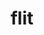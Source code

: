---
title: "flit"
layout: cache
categories: [package, develop]
meta: {"versions": ["2.1.0"], "compilers": ["cce@=15.0.1", "cce@=18.0.0", "gcc@=11.4.0", "gcc@=9.4.0", "oneapi@=2024.2.1"], "oss": ["rhel8", "ubuntu20.04", "ubuntu22.04"], "platforms": ["linux"], "targets": ["neoverse_v1", "ppc64le", "x86_64_v3", "zen4"], "stacks": ["e4s", "e4s-cray-rhel", "e4s-neoverse_v1", "e4s-oneapi", "e4s-power", "root"], "num_specs": 27, "num_specs_by_stack": {"root": 27, "e4s-cray-rhel": 5, "e4s-power": 4, "e4s-neoverse_v1": 2, "e4s": 8, "e4s-oneapi": 8}}
spec_details: [{"hash": "7yu4w7uahf2zprw4no4kcpjfsbifurtd", "compiler": "cce@=18.0.0", "versions": ["2.1.0"], "os": "rhel8", "platform": "linux", "target": "x86_64_v3", "variants": ["build_system=makefile"], "stacks": ["root", "e4s-cray-rhel"], "size": "-", "tarball": "https://binaries.spack.io/develop/build_cache/linux-rhel8-x86_64_v3/cce-18.0.0/flit-2.1.0/linux-rhel8-x86_64_v3-cce-18.0.0-flit-2.1.0-7yu4w7uahf2zprw4no4kcpjfsbifurtd.spack"}, {"hash": "ab2uxzopzy4mt7o5j7ra2vsfpbd3kbpe", "compiler": "cce@=18.0.0", "versions": ["2.1.0"], "os": "rhel8", "platform": "linux", "target": "x86_64_v3", "variants": ["build_system=makefile"], "stacks": ["root", "e4s-cray-rhel"], "size": "-", "tarball": "https://binaries.spack.io/develop/build_cache/linux-rhel8-x86_64_v3/cce-18.0.0/flit-2.1.0/linux-rhel8-x86_64_v3-cce-18.0.0-flit-2.1.0-ab2uxzopzy4mt7o5j7ra2vsfpbd3kbpe.spack"}, {"hash": "cavrlysh3aniueg3pnie3vo53xq7xgww", "compiler": "cce@=18.0.0", "versions": ["2.1.0"], "os": "rhel8", "platform": "linux", "target": "x86_64_v3", "variants": ["build_system=makefile"], "stacks": ["root", "e4s-cray-rhel"], "size": "-", "tarball": "https://binaries.spack.io/develop/build_cache/linux-rhel8-x86_64_v3/cce-18.0.0/flit-2.1.0/linux-rhel8-x86_64_v3-cce-18.0.0-flit-2.1.0-cavrlysh3aniueg3pnie3vo53xq7xgww.spack"}, {"hash": "yaqlo2wfit6vtnggsqxcnxduwdgnauaq", "compiler": "cce@=15.0.1", "versions": ["2.1.0"], "os": "rhel8", "platform": "linux", "target": "zen4", "variants": ["build_system=makefile"], "stacks": ["root", "e4s-cray-rhel"], "size": "-", "tarball": "https://binaries.spack.io/develop/build_cache/linux-rhel8-zen4/cce-15.0.1/flit-2.1.0/linux-rhel8-zen4-cce-15.0.1-flit-2.1.0-yaqlo2wfit6vtnggsqxcnxduwdgnauaq.spack"}, {"hash": "yhs4bs6tca2pwskhezc2babc4k4bsvod", "compiler": "cce@=15.0.1", "versions": ["2.1.0"], "os": "rhel8", "platform": "linux", "target": "zen4", "variants": ["build_system=makefile"], "stacks": ["root", "e4s-cray-rhel"], "size": "-", "tarball": "https://binaries.spack.io/develop/build_cache/linux-rhel8-zen4/cce-15.0.1/flit-2.1.0/linux-rhel8-zen4-cce-15.0.1-flit-2.1.0-yhs4bs6tca2pwskhezc2babc4k4bsvod.spack"}, {"hash": "27xmgock36fkg3mkzqbu5m625fxyl2ha", "compiler": "gcc@=9.4.0", "versions": ["2.1.0"], "os": "ubuntu20.04", "platform": "linux", "target": "ppc64le", "variants": ["build_system=makefile"], "stacks": ["root", "e4s-power"], "size": "-", "tarball": "https://binaries.spack.io/develop/build_cache/linux-ubuntu20.04-ppc64le/gcc-9.4.0/flit-2.1.0/linux-ubuntu20.04-ppc64le-gcc-9.4.0-flit-2.1.0-27xmgock36fkg3mkzqbu5m625fxyl2ha.spack"}, {"hash": "fmpdqm2ujxtcedtfwakfua6lzc3lkgxv", "compiler": "gcc@=9.4.0", "versions": ["2.1.0"], "os": "ubuntu20.04", "platform": "linux", "target": "ppc64le", "variants": ["build_system=makefile"], "stacks": ["root", "e4s-power"], "size": "-", "tarball": "https://binaries.spack.io/develop/build_cache/linux-ubuntu20.04-ppc64le/gcc-9.4.0/flit-2.1.0/linux-ubuntu20.04-ppc64le-gcc-9.4.0-flit-2.1.0-fmpdqm2ujxtcedtfwakfua6lzc3lkgxv.spack"}, {"hash": "q6gy7eqyfvlgyjsrdmz4222fvu7uj5kk", "compiler": "gcc@=9.4.0", "versions": ["2.1.0"], "os": "ubuntu20.04", "platform": "linux", "target": "ppc64le", "variants": ["build_system=makefile"], "stacks": ["root", "e4s-power"], "size": "-", "tarball": "https://binaries.spack.io/develop/build_cache/linux-ubuntu20.04-ppc64le/gcc-9.4.0/flit-2.1.0/linux-ubuntu20.04-ppc64le-gcc-9.4.0-flit-2.1.0-q6gy7eqyfvlgyjsrdmz4222fvu7uj5kk.spack"}, {"hash": "w7u44f25d2ihi5zbn5qeeil5aqxrgk2m", "compiler": "gcc@=9.4.0", "versions": ["2.1.0"], "os": "ubuntu20.04", "platform": "linux", "target": "ppc64le", "variants": ["build_system=makefile"], "stacks": ["root", "e4s-power"], "size": "-", "tarball": "https://binaries.spack.io/develop/build_cache/linux-ubuntu20.04-ppc64le/gcc-9.4.0/flit-2.1.0/linux-ubuntu20.04-ppc64le-gcc-9.4.0-flit-2.1.0-w7u44f25d2ihi5zbn5qeeil5aqxrgk2m.spack"}, {"hash": "6uk3lyoclan5ob7vhxv6lqkumkz74xyp", "compiler": "gcc@=11.4.0", "versions": ["2.1.0"], "os": "ubuntu22.04", "platform": "linux", "target": "neoverse_v1", "variants": ["build_system=makefile"], "stacks": ["root", "e4s-neoverse_v1"], "size": "-", "tarball": "https://binaries.spack.io/develop/build_cache/linux-ubuntu22.04-neoverse_v1/gcc-11.4.0/flit-2.1.0/linux-ubuntu22.04-neoverse_v1-gcc-11.4.0-flit-2.1.0-6uk3lyoclan5ob7vhxv6lqkumkz74xyp.spack"}, {"hash": "yi32y2r2tpc7jdg3mddll575g5x3iruk", "compiler": "gcc@=11.4.0", "versions": ["2.1.0"], "os": "ubuntu22.04", "platform": "linux", "target": "neoverse_v1", "variants": ["build_system=makefile"], "stacks": ["root", "e4s-neoverse_v1"], "size": "-", "tarball": "https://binaries.spack.io/develop/build_cache/linux-ubuntu22.04-neoverse_v1/gcc-11.4.0/flit-2.1.0/linux-ubuntu22.04-neoverse_v1-gcc-11.4.0-flit-2.1.0-yi32y2r2tpc7jdg3mddll575g5x3iruk.spack"}, {"hash": "2kgifuwdidofpuossyu53orbxlqzcx7d", "compiler": "gcc@=11.4.0", "versions": ["2.1.0"], "os": "ubuntu22.04", "platform": "linux", "target": "x86_64_v3", "variants": ["build_system=makefile"], "stacks": ["e4s", "root"], "size": "-", "tarball": "https://binaries.spack.io/develop/build_cache/linux-ubuntu22.04-x86_64_v3/gcc-11.4.0/flit-2.1.0/linux-ubuntu22.04-x86_64_v3-gcc-11.4.0-flit-2.1.0-2kgifuwdidofpuossyu53orbxlqzcx7d.spack"}, {"hash": "ak5walimaqkk5axuuu2jiazt47dq75pv", "compiler": "gcc@=11.4.0", "versions": ["2.1.0"], "os": "ubuntu22.04", "platform": "linux", "target": "x86_64_v3", "variants": ["build_system=makefile"], "stacks": ["e4s", "root"], "size": "-", "tarball": "https://binaries.spack.io/develop/build_cache/linux-ubuntu22.04-x86_64_v3/gcc-11.4.0/flit-2.1.0/linux-ubuntu22.04-x86_64_v3-gcc-11.4.0-flit-2.1.0-ak5walimaqkk5axuuu2jiazt47dq75pv.spack"}, {"hash": "eaq23g6lnzdfx7j3eyzz4lyk7bgft4ia", "compiler": "gcc@=11.4.0", "versions": ["2.1.0"], "os": "ubuntu22.04", "platform": "linux", "target": "x86_64_v3", "variants": ["build_system=makefile"], "stacks": ["e4s", "root"], "size": "-", "tarball": "https://binaries.spack.io/develop/build_cache/linux-ubuntu22.04-x86_64_v3/gcc-11.4.0/flit-2.1.0/linux-ubuntu22.04-x86_64_v3-gcc-11.4.0-flit-2.1.0-eaq23g6lnzdfx7j3eyzz4lyk7bgft4ia.spack"}, {"hash": "p2wkintxhcskihukvg5m6yhxu24gyxua", "compiler": "gcc@=11.4.0", "versions": ["2.1.0"], "os": "ubuntu22.04", "platform": "linux", "target": "x86_64_v3", "variants": ["build_system=makefile"], "stacks": ["e4s", "root"], "size": "-", "tarball": "https://binaries.spack.io/develop/build_cache/linux-ubuntu22.04-x86_64_v3/gcc-11.4.0/flit-2.1.0/linux-ubuntu22.04-x86_64_v3-gcc-11.4.0-flit-2.1.0-p2wkintxhcskihukvg5m6yhxu24gyxua.spack"}, {"hash": "rmhuarnqjaa4npmlkdhysmzwg74lyej7", "compiler": "gcc@=11.4.0", "versions": ["2.1.0"], "os": "ubuntu22.04", "platform": "linux", "target": "x86_64_v3", "variants": ["build_system=makefile"], "stacks": ["e4s", "root"], "size": "-", "tarball": "https://binaries.spack.io/develop/build_cache/linux-ubuntu22.04-x86_64_v3/gcc-11.4.0/flit-2.1.0/linux-ubuntu22.04-x86_64_v3-gcc-11.4.0-flit-2.1.0-rmhuarnqjaa4npmlkdhysmzwg74lyej7.spack"}, {"hash": "vdztegiauy344kckhayffxqziunbbdlx", "compiler": "gcc@=11.4.0", "versions": ["2.1.0"], "os": "ubuntu22.04", "platform": "linux", "target": "x86_64_v3", "variants": ["build_system=makefile"], "stacks": ["e4s", "root"], "size": "-", "tarball": "https://binaries.spack.io/develop/build_cache/linux-ubuntu22.04-x86_64_v3/gcc-11.4.0/flit-2.1.0/linux-ubuntu22.04-x86_64_v3-gcc-11.4.0-flit-2.1.0-vdztegiauy344kckhayffxqziunbbdlx.spack"}, {"hash": "wndb4bijinzcqqg3kbfdl3nkpfz73ry5", "compiler": "gcc@=11.4.0", "versions": ["2.1.0"], "os": "ubuntu22.04", "platform": "linux", "target": "x86_64_v3", "variants": ["build_system=makefile"], "stacks": ["e4s", "root"], "size": "-", "tarball": "https://binaries.spack.io/develop/build_cache/linux-ubuntu22.04-x86_64_v3/gcc-11.4.0/flit-2.1.0/linux-ubuntu22.04-x86_64_v3-gcc-11.4.0-flit-2.1.0-wndb4bijinzcqqg3kbfdl3nkpfz73ry5.spack"}, {"hash": "x2l27eh7nvf4tlszyg3mzkrdr7kaai26", "compiler": "gcc@=11.4.0", "versions": ["2.1.0"], "os": "ubuntu22.04", "platform": "linux", "target": "x86_64_v3", "variants": ["build_system=makefile"], "stacks": ["e4s", "root"], "size": "-", "tarball": "https://binaries.spack.io/develop/build_cache/linux-ubuntu22.04-x86_64_v3/gcc-11.4.0/flit-2.1.0/linux-ubuntu22.04-x86_64_v3-gcc-11.4.0-flit-2.1.0-x2l27eh7nvf4tlszyg3mzkrdr7kaai26.spack"}, {"hash": "5wdgjlaswdzkx5u3gwub756n5lxwjepu", "compiler": "oneapi@=2024.2.1", "versions": ["2.1.0"], "os": "ubuntu22.04", "platform": "linux", "target": "x86_64_v3", "variants": ["build_system=makefile"], "stacks": ["root", "e4s-oneapi"], "size": "-", "tarball": "https://binaries.spack.io/develop/build_cache/linux-ubuntu22.04-x86_64_v3/oneapi-2024.2.1/flit-2.1.0/linux-ubuntu22.04-x86_64_v3-oneapi-2024.2.1-flit-2.1.0-5wdgjlaswdzkx5u3gwub756n5lxwjepu.spack"}, {"hash": "6pkc43tfg5tq44rdeqcoavrix7bj7vgk", "compiler": "oneapi@=2024.2.1", "versions": ["2.1.0"], "os": "ubuntu22.04", "platform": "linux", "target": "x86_64_v3", "variants": ["build_system=makefile"], "stacks": ["root", "e4s-oneapi"], "size": "-", "tarball": "https://binaries.spack.io/develop/build_cache/linux-ubuntu22.04-x86_64_v3/oneapi-2024.2.1/flit-2.1.0/linux-ubuntu22.04-x86_64_v3-oneapi-2024.2.1-flit-2.1.0-6pkc43tfg5tq44rdeqcoavrix7bj7vgk.spack"}, {"hash": "6txndtk4obgvd5r3qrcuosvgxmqwdvir", "compiler": "oneapi@=2024.2.1", "versions": ["2.1.0"], "os": "ubuntu22.04", "platform": "linux", "target": "x86_64_v3", "variants": ["build_system=makefile"], "stacks": ["root", "e4s-oneapi"], "size": "-", "tarball": "https://binaries.spack.io/develop/build_cache/linux-ubuntu22.04-x86_64_v3/oneapi-2024.2.1/flit-2.1.0/linux-ubuntu22.04-x86_64_v3-oneapi-2024.2.1-flit-2.1.0-6txndtk4obgvd5r3qrcuosvgxmqwdvir.spack"}, {"hash": "b2ye25qqir5gymq3wc6vojbsa6osqxme", "compiler": "oneapi@=2024.2.1", "versions": ["2.1.0"], "os": "ubuntu22.04", "platform": "linux", "target": "x86_64_v3", "variants": ["build_system=makefile"], "stacks": ["root", "e4s-oneapi"], "size": "-", "tarball": "https://binaries.spack.io/develop/build_cache/linux-ubuntu22.04-x86_64_v3/oneapi-2024.2.1/flit-2.1.0/linux-ubuntu22.04-x86_64_v3-oneapi-2024.2.1-flit-2.1.0-b2ye25qqir5gymq3wc6vojbsa6osqxme.spack"}, {"hash": "j7bcwsuzjmsctmugs4j6zdhtzgqj5kz3", "compiler": "oneapi@=2024.2.1", "versions": ["2.1.0"], "os": "ubuntu22.04", "platform": "linux", "target": "x86_64_v3", "variants": ["build_system=makefile"], "stacks": ["root", "e4s-oneapi"], "size": "-", "tarball": "https://binaries.spack.io/develop/build_cache/linux-ubuntu22.04-x86_64_v3/oneapi-2024.2.1/flit-2.1.0/linux-ubuntu22.04-x86_64_v3-oneapi-2024.2.1-flit-2.1.0-j7bcwsuzjmsctmugs4j6zdhtzgqj5kz3.spack"}, {"hash": "jnhfv222ae74gypmjuce7u6qm2qtktwr", "compiler": "oneapi@=2024.2.1", "versions": ["2.1.0"], "os": "ubuntu22.04", "platform": "linux", "target": "x86_64_v3", "variants": ["build_system=makefile"], "stacks": ["root", "e4s-oneapi"], "size": "-", "tarball": "https://binaries.spack.io/develop/build_cache/linux-ubuntu22.04-x86_64_v3/oneapi-2024.2.1/flit-2.1.0/linux-ubuntu22.04-x86_64_v3-oneapi-2024.2.1-flit-2.1.0-jnhfv222ae74gypmjuce7u6qm2qtktwr.spack"}, {"hash": "np5hr3yby7m444jyigeeaovuk2kcpimz", "compiler": "oneapi@=2024.2.1", "versions": ["2.1.0"], "os": "ubuntu22.04", "platform": "linux", "target": "x86_64_v3", "variants": ["build_system=makefile"], "stacks": ["root", "e4s-oneapi"], "size": "-", "tarball": "https://binaries.spack.io/develop/build_cache/linux-ubuntu22.04-x86_64_v3/oneapi-2024.2.1/flit-2.1.0/linux-ubuntu22.04-x86_64_v3-oneapi-2024.2.1-flit-2.1.0-np5hr3yby7m444jyigeeaovuk2kcpimz.spack"}, {"hash": "ocs245x4auyclkx7fmhnaolneunphc4d", "compiler": "oneapi@=2024.2.1", "versions": ["2.1.0"], "os": "ubuntu22.04", "platform": "linux", "target": "x86_64_v3", "variants": ["build_system=makefile"], "stacks": ["root", "e4s-oneapi"], "size": "-", "tarball": "https://binaries.spack.io/develop/build_cache/linux-ubuntu22.04-x86_64_v3/oneapi-2024.2.1/flit-2.1.0/linux-ubuntu22.04-x86_64_v3-oneapi-2024.2.1-flit-2.1.0-ocs245x4auyclkx7fmhnaolneunphc4d.spack"}]
---